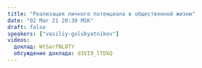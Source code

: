 ```yaml
---
title: "Реализация личного потенциала в общественной жизни"
date: "02 Mar 21 20:30 MSK"
draft: false
speakers: ["vasiliy-golubyatnikov"]
videos:
  доклад: WtSarfNL8TY
  обсуждение доклада: d3VI9_lTDkQ
---
```

